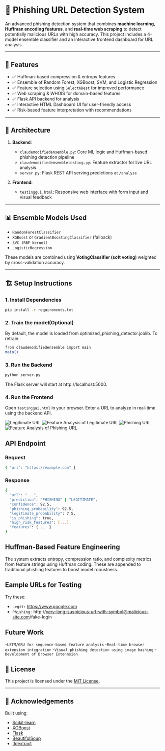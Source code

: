 # 🔐 Phishing URL Detection System

An advanced phishing detection system that combines **machine learning**, **Huffman encoding features**, and **real-time web scraping** to detect potentially malicious URLs with high accuracy. This project includes a 4-model ensemble classifier and an interactive frontend dashboard for URL analysis.

---

## 🚀 Features

- ✅ Huffman-based compression & entropy features
- ✅ Ensemble of Random Forest, XGBoost, SVM, and Logistic Regression
- ✅ Feature selection using `SelectKBest` for improved performance
- ✅ Web scraping & WHOIS for domain-based features
- ✅ Flask API backend for analysis
- ✅ Interactive HTML Dashboard UI for user-friendly access
- ✅ Risk-based feature interpretation with recommendations

---

## 🧠 Architecture

1. **Backend**:
   - `claudemodifiedensemble.py`: Core ML logic and Huffman-based phishing detection pipeline
   - `claudemodifiedensembletesting.py`: Feature extractor for live URL analysis
   - `server.py`: Flask REST API serving predictions at `/analyze`

2. **Frontend**:
   - `testinggui.html`: Responsive web interface with form input and visual feedback

---

## 📊 Ensemble Models Used

- `RandomForestClassifier`
- `XGBoost` or `GradientBoostingClassifier` (fallback)
- `SVC (RBF kernel)`
- `LogisticRegression`

These models are combined using **VotingClassifier (soft voting)** weighted by cross-validation accuracy.

---

## 🏗️ Setup Instructions

### 1. Install Dependencies

```bash
pip install -r requirements.txt
```

### 2. Train the model(Optional)

By default, the model is loaded from optimized_phishing_detector.joblib. To retrain:
```bash
from claudemodifiedensemble import main
main()
```

### 3. Run the Backend

```bash
python server.py
```
The Flask server will start at http://localhost:5000.

### 4. Run the Frontend

Open `testinggui.html` in your browser. Enter a URL to analyze in real-time using the backend API.

![Legitimate URL]([images/gui-screenshot.png](https://github.com/incognitoalpha/PhishGuard-4X-/blob/main/legitimate.png))
![Feature Analysis of Legitimate URL]([images/gui-screenshot.png](https://github.com/incognitoalpha/PhishGuard-4X-/blob/main/Legitimate%20feature.png))
![Phishing URL]([images/gui-screenshot.png](https://github.com/incognitoalpha/PhishGuard-4X-/blob/main/phishing%20web.png))
![Feature Analysis of Phishing URL]([images/gui-screenshot.png](https://github.com/incognitoalpha/PhishGuard-4X-/blob/main/phishing%20feature.png))




## API Endpoint

### Request

```bash
{ "url": "https://example.com" }
```

### Response

```bash
{
  "url": "...",
  "prediction": "PHISHING" | "LEGITIMATE",
  "confidence": 92.5,
  "phishing_probability": 92.5,
  "legitimate_probability": 7.5,
  "is_phishing": true,
  "high_risk_features": [...],
  "features": { ... }
}
```

## Huffman-Based Feature Engineering

The system extracts entropy, compression ratio, and complexity metrics from feature strings using Huffman coding. These are appended to traditional phishing features to boost model robustness.

## Eample URLs for Testing

Try these:
- `Legit:` https://www.google.com
- `Phishing:` http://very-long-suspicious-url-with-symbol@malicious-site.com/fake-login

## Future Work

-`LSTM/GRU for sequence-based feature analysis`
-`Real-time browser extension integration`
-`Visual phishing detection using image hashing`
-`Development of Browser Extennsion`

## 📜 License

This project is licensed under the [MIT License](https://opensource.org/licenses/MIT).

---

## 🤝 Acknowledgements

Built using:

- [Scikit-learn](https://scikit-learn.org/)
- [XGBoost](https://xgboost.ai/)
- [Flask](https://flask.palletsprojects.com/)
- [BeautifulSoup](https://www.crummy.com/software/BeautifulSoup/)
- [tldextract](https://github.com/john-kurkowski/tldextract)
